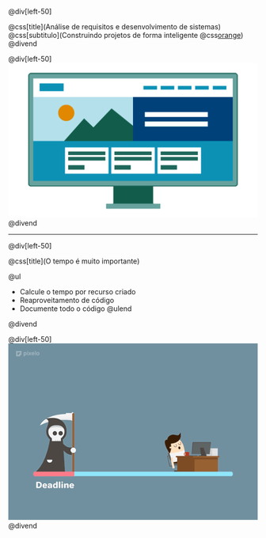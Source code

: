 @div[left-50] 

@css[title](Análise de requisitos e desenvolvimento de sistemas)
@css[subtitulo](Construindo projetos de forma inteligente @css[orange]({}))
@divend

@div[left-50] 
![destaque](images/img-1.gif)
@divend

---

@div[left-50] 

@css[title](O tempo é muito importante)

@ul
- Calcule o tempo por recurso criado
- Reaproveitamento de código
- Documente todo o código
@ulend

@divend

@div[left-50] 
![destaque](images/img-2.gif)
@divend